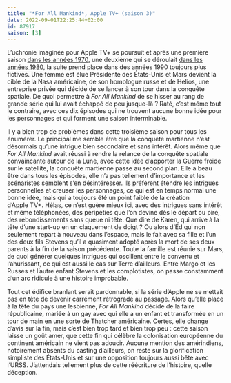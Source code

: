 ```yaml
---
title: "*For All Mankind*, Apple TV+ (saison 3)"
date: 2022-09-01T22:25:44+02:00
id: 87917 
saison: [3]
---
```


L’uchronie imaginée pour Apple TV+ se poursuit et après une première saison [dans les années 1970](https://voiretmanger.fr/for-all-mankind-moore-nedivi-wolpert-apple-tv/), une deuxième qui se déroulait [dans les années 1980](https://voiretmanger.fr/for-all-mankind-moore-nedivi-wolpert-apple-tv/#2), la suite prend place dans des années 1990 toujours plus fictives. Une femme est élue Présidente des États-Unis et Mars devient la cible de la Nasa américaine, de son homologue russe et de Helios, une entreprise privée qui décide de se lancer à son tour dans la conquête spatiale. De quoi permettre à *For All Mankind* de se hisser au rang de grande série qui lui avait échappé de peu jusque-là ? Raté, c’est même tout le contraire, avec ces dix épisodes qui ne trouvent aucune bonne idée pour les personnages et qui forment une saison interminable.

Il y a bien trop de problèmes dans cette troisième saison pour tous les énumérer. Le principal me semble être que la conquête martienne n’est désormais qu’une intrigue bien secondaire et sans intérêt. Alors même que *For All Mankind* avait réussi à rendre la relance de la conquête spatiale convaincante autour de la Lune, avec cette idée d’apporter la Guerre froide sur le satellite, la conquête martienne passe au second plan. Elle a beau être dans tous les épisodes, elle n’a pas tellement d’importance et les scénaristes semblent s’en désintéresser. Ils préfèrent étendre les intrigues personnelles et creuser les personnages, ce qui est en temps normal une bonne idée, mais qui a toujours été un point faible de la création d’Apple TV+. Hélas, ce n’est guère mieux ici, avec des intrigues sans intérêt et même téléphonées, des péripéties que l’on devine dès le départ ou pire, des rebondissements sans queue ni tête. Que dire de Karen, qui arrive à la tête d’une start-up en un claquement de doigt ? Ou alors d’Ed qui non seulement repart à nouveau dans l’espace, mais le fait avec sa fille et l’un des deux fils Stevens qu’il a quasiment adopté après la mort de ses deux parents à la fin de la saison précédente. Toute la famille est réunie sur Mars, de quoi générer quelques intrigues qui oscillent entre le convenu et l’ahurissant, ce qui est aussi le cas sur Terre d’ailleurs. Entre Margo et les Russes et l’autre enfant Stevens et les complotistes, on passe constamment d’un arc ridicule à une histoire improbable.

Tout cet édifice branlant serait pardonnable, si la série d’Apple ne se mettait pas en tête de devenir carrément rétrograde au passage. Alors qu’elle place à la tête du pays une lesbienne, *For All Mankind* décide de la faire républicaine, mariée à un gay avec qui elle a un enfant et transformée en un tour de main en une sorte de Thatcher américaine. Certes, elle change d’avis sur la fin, mais c’est bien trop tard et bien trop peu : cette saison laisse un goût amer, que cette fin qui célèbre la colonisation européenne du continent américain ne vient pas adoucir. Aucune mention des amérindiens, notoirement absents du casting d’ailleurs, on reste sur la glorification simpliste des États-Unis et sur une opposition toujours aussi bête avec l’URSS. J’attendais tellement plus de cette réécriture de l’histoire, quelle déception. 

